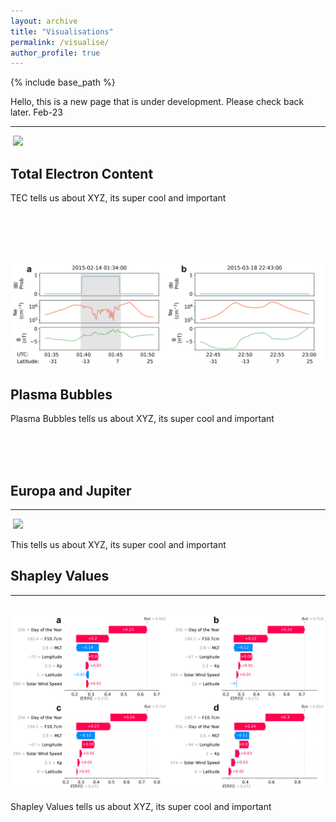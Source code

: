 ```yaml
---
layout: archive
title: "Visualisations"
permalink: /visualise/
author_profile: true
---
```


{% include base_path %}


Hello, this is a new page that is under development. Please check back later. Feb-23

---

![]() <img src="/images/2014-02.gif"  width="600">
## Total Electron Content
TEC tells us about XYZ, its super cool and important

<br/>
<br/>
<br/>



![]() <img src="/images/epb-no-epb_2.png"  width="600">
## Plasma Bubbles
Plasma Bubbles tells us about XYZ, its super cool and important

<br/>
<br/>
<br/>


## Europa and Jupiter
---

![]() <img src="/images/Jupiter_4.jpeg"  width="600">

This tells us about XYZ, its super cool and important


## Shapley Values
---

![]() <img src="/images/final_3.png"  width="600">

Shapley Values tells us about XYZ, its super cool and important


